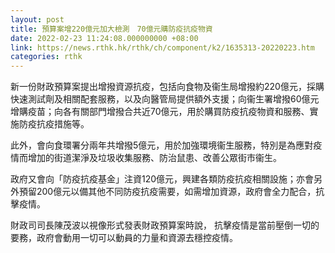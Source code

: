 ```yaml
---
layout: post
title: 預算案增220億元加大檢測　70億元購防疫抗疫物資
date: 2022-02-23 11:24:08.000000000 +08:00
link: https://news.rthk.hk/rthk/ch/component/k2/1635313-20220223.htm
categories: rthk
---
```


新一份財政預算案提出增撥資源抗疫，包括向食物及衞生局增撥約220億元，採購快速測試劑及相關配套服務，以及向醫管局提供額外支援；向衞生署增撥60億元增購疫苗；向各有關部門增撥合共近70億元，用於購買防疫抗疫物資和服務、實施防疫抗疫措施等。

此外，會向食環署分兩年共增撥5億元，用於加強環境衞生服務，特別是為應對疫情而增加的街道潔淨及垃圾收集服務、防治鼠患、改善公眾街市衞生。

政府又會向「防疫抗疫基金」注資120億元，興建各類防疫抗疫相關設施；亦會另外預留200億元以備其他不同防疫抗疫需要，如需增加資源，政府會全力配合，抗擊疫情。

財政司司長陳茂波以視像形式發表財政預算案時說， 抗擊疫情是當前壓倒一切的要務，政府會動用一切可以動員的力量和資源去穩控疫情。
